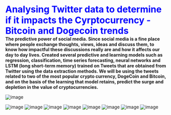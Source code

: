 <div style="padding: 0; margin: 0; line-height: 1.2;">
    <h1 style="margin: 0;"><b><font color='blue'> Analysing Twitter data to determine if it impacts the Cyrptocurrency - Bitcoin and Dogecoin trends</font></b></h1>
      <p style="margin: 0;"><b> The predictive power of social media. Since social media is a fine place where people exchange thoughts, views, ideas and discuss them, to know how impactful these discussions really are and how it affects our day to day lives. Created several predictive and learning models such as regression, classification, time series forecasting, neural networks and LSTM (long short-term memory) trained on Tweets that are obtained from Twitter using the data extraction methods. We will be using the tweets related to two of the most popular crypto currency, DogeCoin and Bitcoin, and on the basis of the learning that model retains, predict the surge and depletion in the value of cryptocurrencies.</b><br>
        
![image](https://github.com/user-attachments/assets/bedd0c11-0879-48b1-ba7e-c60427addeca)


  ![image](https://github.com/user-attachments/assets/7044fd2e-da69-4fe1-924e-1d5a514718e4)                    ![image](https://github.com/user-attachments/assets/547a3c58-37b5-4129-a2fd-28984c43bfd2)
![image](https://github.com/user-attachments/assets/42de93c6-887b-47c0-9f6d-99b5bb2eb215)
![image](https://github.com/user-attachments/assets/dfabad85-2c0c-4de3-b956-efd9c550a86d)
![image](https://github.com/user-attachments/assets/fa8b213f-fc29-4d2f-8a41-55190d2f76cc)
![image](https://github.com/user-attachments/assets/3c535dba-3a38-4c5b-822e-df685f2ae0b3)
![image](https://github.com/user-attachments/assets/000dc1dc-2812-4ca7-9bdf-fdb61189edf5)
![image](https://github.com/user-attachments/assets/c6d91f8a-244c-4ce0-aa41-3b88f09e1741)



